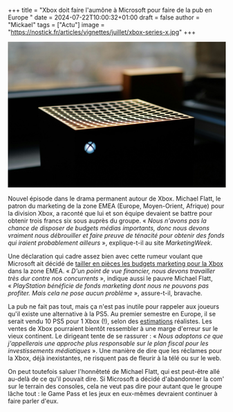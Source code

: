 +++
title = "Xbox doit faire l'aumône à Microsoft pour faire de la pub en Europe "
date = 2024-07-22T10:00:32+01:00
draft = false
author = "Mickael"
tags = ["Actu"]
image = "https://nostick.fr/articles/vignettes/juillet/xbox-series-x.jpg"
+++

![Xbox Series X](xbox-series-x.jpg "© Dmitry Novikov (Unsplash)") 

Nouvel épisode dans le drama permanent autour de Xbox. Michael Flatt, le patron du marketing de la zone EMEA (Europe, Moyen-Orient, Afrique) pour la division Xbox, a raconté que lui et son équipe devaient se battre pour obtenir trois francs six sous auprès du groupe. « *Nous n'avons pas la chance de disposer de budgets médias importants, donc nous devons vraiment nous débrouiller et faire preuve de ténacité pour obtenir des fonds qui iraient probablement ailleurs* », explique-t-il au site *MarketingWeek*.

Une déclaration qui cadre assez bien avec cette rumeur voulant que Microsoft ait décidé de [tailler en pièces les budgets marketing pour la Xbox](https://nostick.fr/articles/2024/juillet/1207-microsoft-xbox-pub-europe/) dans la zone EMEA. « *D'un point de vue financier, nous devons travailler très dur contre nos concurrents* », indique aussi le pauvre Michael Flatt, « *PlayStation bénéficie de fonds marketing dont nous ne pouvons pas profiter. Mais cela ne pose aucun problème* », assure-t-il, bravache.

La pub ne fait pas tout, mais ça n'est pas inutile pour rappeler aux joueurs qu'il existe une alternative à la PS5. Au premier semestre en Europe, il se serait vendu 10 PS5 pour 1 Xbox (!), selon des [estimations](https://www.installbaseforum.com/forums/threads/gsd-european-sales-june-h1-2024-ea-sports-fc24-1-elden-ring-2-luigis-mansion-2-hd-8.2837/#post-264176) réalistes. Les ventes de Xbox pourraient bientôt ressembler à une marge d'erreur sur le vieux continent. Le dirigeant tente de se rassurer : « *Nous adoptons ce que j'appellerais une approche plus responsable sur le plan fiscal pour les investissements médiatiques* ». Une manière de dire que les réclames pour la Xbox, déjà inexistantes, ne risquent pas de fleurir à la télé ou sur le web.

On peut toutefois saluer l'honnêteté de Michael Flatt, qui est peut-être allé au-delà de ce qu'il pouvait dire. Si Microsoft a décidé d'abandonner la com' sur le terrain des consoles, cela ne veut pas dire pour autant que le groupe lâche tout : le Game Pass et les jeux en eux-mêmes devraient continuer à faire parler d'eux. 